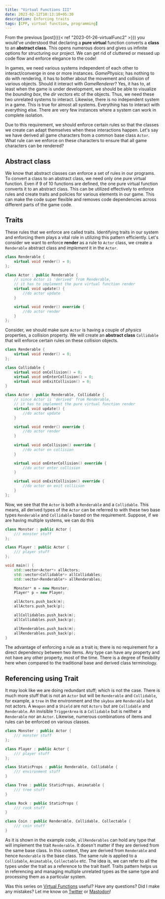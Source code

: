 ```yaml
---
title: "Virtual Functions III"
date: 2023-02-12T10:13:10+05:30
description: Enforcing traits
tags: [CPP, virtual function, programming]
---
```


From the previous [post]({{< ref "2023-01-26-virtualFunc2" >}}) you would've understood that declaring a **pure virtual** function converts a **class** to an **abstract class**. This opens numerous doors and gives us infinite options for structuring our project. We can get rid of cluttered or messed up code flow and enforce elegance to the code!

In games, we need various systems independent of each other to interact/converge in one or more instances. *GamePhysics*; has nothing to do with rendering, it has to bother about the movement and collision of various objects. Should it interact with *GameRenderer*? Yes, it has to, at least when the game is under development, we should be able to visualize the *bounding box*, the *dir vectors* etc of the objects. Thus, we need these two unrelated systems to interact. Likewise, there is no independent system in a game. This is true for almost all systems. Everything has to interact with everything else. There are very few instances where a system can work in complete isolation.

Due to this requirement, we should enforce certain rules so that the classes we create can adapt themselves when these interactions happen. Let's say we have derived all game characters from a common base class `Actor`. What rule can we enforce on these characters to ensure that all game characters can be rendered?

## Abstract class
We know that abstract classes can enforce a set of rules in our programs. To convert a class to an abstract class, we need only one pure virtual function. Even if 9 of 10 functions are defined, the one pure virtual function converts it to an abstract class. This can be utilized effectively to enforce rules and create traits and policies for various elements in our game. This can make the code super flexible and removes code dependencies across different parts of the game code.

## Traits
These rules that we enforce are called traits. Identifying traits in our system and enforcing them plays a vital role in utilizing this pattern efficiently. Let's consider we want to enforce **render** as a rule to `Actor` class, we create a `Renderable` abstract class and *implement* it in the `Actor`.
```c++
class Renderable {
    virtual void render() = 0;
};

class Actor : public Renderable {
    // since Actor is 'derived' from Renderable, 
    // it has to implement the pure virtual function render
    virtual void update() {
        //do actor update
    }

    virtual void render() override {
        //do actor render
    }
};
```
Consider, we should make sure `Actor` is having a couple of *physics* properties, a collision property. We will create an **abstract class** `Collidable` that will enforce certain rules on these collision objects. 

```c++
class Renderable {
    virtual void render() = 0;
};

class Collidable {
    virtual void onCollision() = 0;
    virtual void onEnterCollision() = 0;
    virtual void onExitCollision() = 0;
}

class Actor : public Renderable, Collidable {
    // since Actor is 'derived' from Renderable, 
    // it has to implement the pure virtual function render
    virtual void update() {
        //do actor update
    }

    virtual void render() override {
        //do actor render
    }
    
    virtual void onCollision() override {
        //do actor on collision
    }

    virtual void onEnterCollision() override {
        //do actor enter collision
    }

    virtual void onExitCollision() override {
        //do actor on exit colliison
    }
};
```
Now, we see that the `Actor` is both a `Renderable` and a `Collidable`. This means, all derived types of the `Actor` can be referred to with these two base types `Renderable` and `Collidable` based on the requirement. Suppose, if we are having multiple systems, we can do this
```c++
class Monster : public Actor {
    /// monster stuff
};

class Player : public Actor {
    /// player stuff
};

void main() {
    std::vector<Actor*> allActors;
    std::vector<Collidable*> allCollidables;
    std::vector<Renderable*> allRenderables;

    Monster* m = new Monster;
    Player* p = new Player;

    allActors.push_back(m);
    allActors.push_back(p);

    allCollidables.push_back(m);
    allCollidables.push_back(p);

    allRenderables.push_back(m);
    allRenderables.push_back(p);
}
```

The advantage of enforcing a rule as a trait is; there is no requirement for a direct dependency between two items. Any type can have any property and not have any other property, most of the time. There is a degree of flexibility here when compared to the traditional base and derived class terminology.

## Referencing using Trait

It may look like we are doing redundant stuff; which is not the case. There is much more stuff that is not an `Actor` but will be `Renderable` and `Collidable`, for example, a `tree` in the environment and the `skybox` are `Renderable` but not actors. A `Weapon` and a `Shield` are not `Actors` but are `Collidable` and `Renderable`. An invisible `TriggerArea` is a `Collidable` but is neither a `Renderable` nor an `Actor`. Likewise, numerous combinations of items and rules can be enforced on various classes. 

```c++
class Monster : public Actor {
    /// monster stuff
};

class Player : public Actor {
    /// player stuff
};

class StaticProps : public Renderable, Collidable {
    /// environment stuff
}

class Tree : public StaticProps, Animatable {
    /// tree stuff
}

class Rock : public StaticProps {
    /// rock stuff
}

class Coin : public Renderable, Collidable, Collectable {
    /// coin stuff
}
```
As it is shown in the example code, `allRenderables` can hold any type that will implement the trait `Renderable`. It doesn't matter if they are derived from the same base class. In this context, they are derived from `Renderable` and hence `Renderable` is the base class. The same rule is applied to a `Collidable`, `Animatable`, `Collectable` etc. The idea is, we can refer to all the types under the trait as a reference to the trait itself. Traits pattern helps us in referencing and managing multiple unrelated types as the same type and processing them as a particular system.

Was this series on [Virtual Functions](https://madptr.com/tags/virtual-function/) useful? Have any questions? Did I make any mistakes? Let me know on [Twitter](https://twitter.com/madptr) or [Mastodon](https://mastodon.gamedev.place/@madptr)!